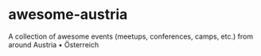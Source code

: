 # awesome-austria
A collection of awesome events (meetups, conferences, camps, etc.) from around Austria • Österreich
